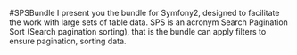 #SPSBundle
I present you the bundle for Symfony2, designed to facilitate the work with large sets of table data. SPS is an acronym Search Pagination Sort (Search pagination sorting), that is the bundle can apply filters to ensure pagination, sorting data.


